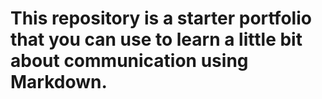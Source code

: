 # This repository is a starter portfolio that you can use to learn a little bit about communication using Markdown.
